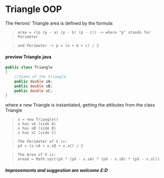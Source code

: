 # Triangle OOP

The Herons' Triangle area is defined by the formula:
>     area = √(p (p - a) (p - b) (p - c)) -> where "p" stands for Perimeter

>     and Perimeter -> p = (a + b + c) / 2

#### preview Triangle.java
```java
public class Triangle
{
    //Sides of the triangle
    public double sA;
    public double sB;
    public double sC;
}
```
where e new Triangle is instantiated, getting the attibutes from the class Triangle

>     x = new Triangle()
>     x has sA (side A)
>     x has sB (side B)
>     x has sC (side C)

>     The Perimeter of X is:
>     pX = (x.sA + x.sB + x.sC) / 2

>     The Area of X is:
>     areaX = Math.sqrt(pX * (pX - x.sA) * (pX - x.sB) * (pX - x.sC))


##### Improvements and suggestion are welcome £:D
